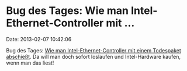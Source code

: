 Bug des Tages: Wie man Intel-Ethernet-Controller mit \...
=========================================================

Date: 2013-02-07 10:42:06

Bug des Tages: [Wie man Intel-Ethernet-Controller mit einem Todespaket
abschießt](http://blog.krisk.org/2013/02/packets-of-death.html). Da will
man doch sofort loslaufen und Intel-Hardware kaufen, wenn man das liest!
